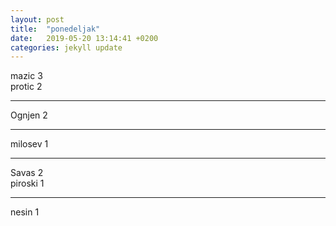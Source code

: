 ```yaml
---
layout: post
title:  "ponedeljak"
date:   2019-05-20 13:14:41 +0200
categories: jekyll update
---
```


mazic 3  
protic 2  

***

Ognjen 2  

***


milosev 1  

***

Savas 2  
piroski 1  

***

nesin 1  

